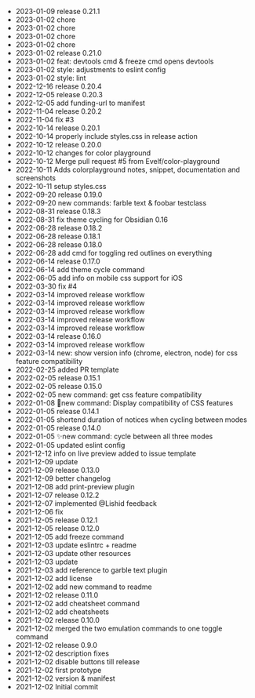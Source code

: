 - 2023-01-09	release 0.21.1
- 2023-01-02	chore
- 2023-01-02	chore
- 2023-01-02	chore
- 2023-01-02	chore
- 2023-01-02	release 0.21.0
- 2023-01-02	feat: devtools cmd & freeze cmd opens devtools
- 2023-01-02	style: adjustments to eslint config
- 2023-01-02	style: lint
- 2022-12-16	release 0.20.4
- 2022-12-05	release 0.20.3
- 2022-12-05	add funding-url to manifest
- 2022-11-04	release 0.20.2
- 2022-11-04	fix #3
- 2022-10-14	release 0.20.1
- 2022-10-14	properly include styles.css in release action
- 2022-10-12	release 0.20.0
- 2022-10-12	changes for color playground
- 2022-10-12	Merge pull request #5 from Evelf/color-playground
- 2022-10-11	Adds colorplayground notes, snippet, documentation and screenshots
- 2022-10-11	setup styles.css
- 2022-09-20	release 0.19.0
- 2022-09-20	new commands: farble text & foobar testclass
- 2022-08-31	release 0.18.3
- 2022-08-31	fix theme cycling for Obsidian 0.16
- 2022-06-28	release 0.18.2
- 2022-06-28	release 0.18.1
- 2022-06-28	release 0.18.0
- 2022-06-28	add cmd for toggling red outlines on everything
- 2022-06-14	release 0.17.0
- 2022-06-14	add theme cycle command
- 2022-06-05	add info on mobile css support for iOS
- 2022-03-30	fix #4
- 2022-03-14	improved release workflow
- 2022-03-14	improved release workflow
- 2022-03-14	improved release workflow
- 2022-03-14	improved release workflow
- 2022-03-14	improved release workflow
- 2022-03-14	release 0.16.0
- 2022-03-14	improved release workflow
- 2022-03-14	new: show version info (chrome, electron, node) for css feature compatibility
- 2022-02-25	added PR template
- 2022-02-05	release 0.15.1
- 2022-02-05	release 0.15.0
- 2022-02-05	new command: get css feature compatibility
- 2022-01-08	🌟new command: Display compatibility of CSS features
- 2022-01-05	release 0.14.1
- 2022-01-05	shortend duration of notices when cycling between modes
- 2022-01-05	release 0.14.0
- 2022-01-05	✨new command: cycle between all three modes
- 2022-01-05	updated eslint config
- 2021-12-12	info on live preview added to issue template
- 2021-12-09	update
- 2021-12-09	release 0.13.0
- 2021-12-09	better changelog
- 2021-12-08	add print-preview plugin
- 2021-12-07	release 0.12.2
- 2021-12-07	implemented @Lishid feedback
- 2021-12-06	fix
- 2021-12-05	release 0.12.1
- 2021-12-05	release 0.12.0
- 2021-12-05	add freeze command
- 2021-12-03	update eslintrc + readme
- 2021-12-03	update other resources
- 2021-12-03	update
- 2021-12-03	add reference to garble text plugin
- 2021-12-02	add license
- 2021-12-02	add new command to readme
- 2021-12-02	release 0.11.0
- 2021-12-02	add cheatsheet command
- 2021-12-02	add cheatsheets
- 2021-12-02	release 0.10.0
- 2021-12-02	merged the two emulation commands to one toggle command
- 2021-12-02	release 0.9.0
- 2021-12-02	description fixes
- 2021-12-02	disable buttons till release
- 2021-12-02	first prototype
- 2021-12-02	version & manifest
- 2021-12-02	Initial commit
